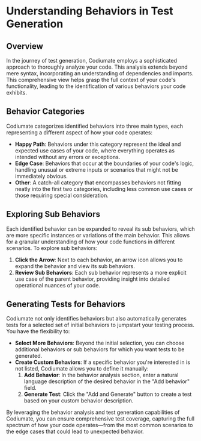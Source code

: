 # Understanding Behaviors in Test Generation

## Overview
In the journey of test generation, Codiumate employs a sophisticated approach to thoroughly analyze your code. This analysis extends beyond mere syntax, incorporating an understanding of dependencies and imports. This comprehensive view helps grasp the full context of your code's functionality, leading to the identification of various behaviors your code exhibits.

## Behavior Categories
Codiumate categorizes identified behaviors into three main types, each representing a different aspect of how your code operates:

- **Happy Path**: Behaviors under this category represent the ideal and expected use cases of your code, where everything operates as intended without any errors or exceptions.
- **Edge Case**: Behaviors that occur at the boundaries of your code's logic, handling unusual or extreme inputs or scenarios that might not be immediately obvious.
- **Other**: A catch-all category that encompasses behaviors not fitting neatly into the first two categories, including less common use cases or those requiring special consideration.

## Exploring Sub Behaviors
Each identified behavior can be expanded to reveal its sub behaviors, which are more specific instances or variations of the main behavior. This allows for a granular understanding of how your code functions in different scenarios. To explore sub behaviors:

1. **Click the Arrow**: Next to each behavior, an arrow icon allows you to expand the behavior and view its sub behaviors.
2. **Review Sub Behaviors**: Each sub behavior represents a more explicit use case of the parent behavior, providing insight into detailed operational nuances of your code.

## Generating Tests for Behaviors
Codiumate not only identifies behaviors but also automatically generates tests for a selected set of initial behaviors to jumpstart your testing process. You have the flexibility to:

- **Select More Behaviors**: Beyond the initial selection, you can choose additional behaviors or sub behaviors for which you want tests to be generated.
- **Create Custom Behaviors**: If a specific behavior you're interested in is not listed, Codiumate allows you to define it manually:
    1. **Add Behavior**: In the behavior analysis section, enter a natural language description of the desired behavior in the "Add behavior" field.
    2. **Generate Test**: Click the "Add and Generate" button to create a test based on your custom behavior description.

By leveraging the behavior analysis and test generation capabilities of Codiumate, you can ensure comprehensive test coverage, capturing the full spectrum of how your code operates—from the most common scenarios to the edge cases that could lead to unexpected behavior.

